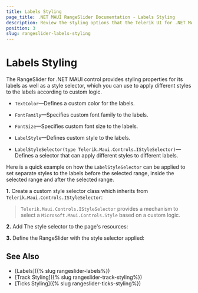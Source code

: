 ```yaml
---
title: Labels Styling
page_title: .NET MAUI RangeSlider Documentation - Labels Styling
description: Review the styling options that the Telerik UI for .NET MAUI RangeSlider control provides for its labels.
position: 3
slug: rangeslider-labels-styling
---
```


# Labels Styling

The RangeSlider for .NET MAUI control provides styling properties for its labels as well as a style selector, which you can use to apply different styles to the labels according to custom logic.

* `TextColor`&mdash;Defines a custom color for the labels.
* `FontFamily`&mdash;Specifies custom font family to the labels.
* `FontSize`&mdash;Specifies custom font size to the labels.
* `LabelStyle`&mdash;Defines custom style to the labels.

* `LabelStyleSelector(type Telerik.Maui.Controls.IStyleSelector)`&mdash;Defines a selector that can apply different styles to different labels.

Here is a quick example on how the `LabelStyleSelector` can be applied to set separate styles to the labels before the selected range, inside the selected range and after the selected range.

**1.** Create a custom style selector class which inherits from `Telerik.Maui.Controls.IStyleSelector`:

<snippet id='rangeslider-labels-styleselector-class' />

>`Telerik.Maui.Controls.IStyleSelector` provides a mechanism to select a `Microsoft.Maui.Controls.Style` based on a custom logic.

**2.** Add The style selector to the page's resources:

<snippet id='rangeslider-styling-labelsstyleselector'/>

**3.** Define the RangeSlider with the style selector applied:

<snippet id='rangeslider-styling-labelsstyleselector-xaml'/>

## See Also

- [Labels]({% slug rangeslider-labels%})
- [Track Styling]({% slug rangeslider-track-styling%})
- [Ticks Styling]({% slug rangeslider-ticks-styling%})